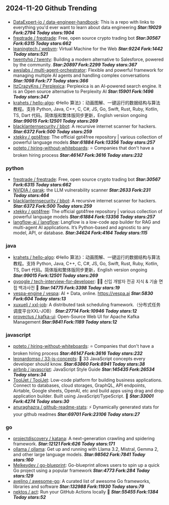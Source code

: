 ## 2024-11-20 Github Trending

### 
* [DataExpert-io / data-engineer-handbook](https://github.com/DataExpert-io/data-engineer-handbook): This is a repo with links to everything you'd ever want to learn about data engineering ***Star:19029 Fork:2794 Today stars:1904***
* [freqtrade / freqtrade](https://github.com/freqtrade/freqtrade): Free, open source crypto trading bot ***Star:30567 Fork:6315 Today stars:662***
* [leaningtech / webvm](https://github.com/leaningtech/webvm): Virtual Machine for the Web ***Star:9224 Fork:1442 Today stars:521***
* [twentyhq / twenty](https://github.com/twentyhq/twenty): Building a modern alternative to Salesforce, powered by the community. ***Star:20897 Fork:2299 Today stars:367***
* [awslabs / multi-agent-orchestrator](https://github.com/awslabs/multi-agent-orchestrator): Flexible and powerful framework for managing multiple AI agents and handling complex conversations ***Star:1098 Fork:77 Today stars:366***
* [ItzCrazyKns / Perplexica](https://github.com/ItzCrazyKns/Perplexica): Perplexica is an AI-powered search engine. It is an Open source alternative to Perplexity AI ***Star:15901 Fork:1496 Today stars:347***
* [krahets / hello-algo](https://github.com/krahets/hello-algo): 《Hello 算法》：动画图解、一键运行的数据结构与算法教程。支持 Python, Java, C++, C, C#, JS, Go, Swift, Rust, Ruby, Kotlin, TS, Dart 代码。简体版和繁体版同步更新，English version ongoing ***Star:99015 Fork:12501 Today stars:269***
* [blacklanternsecurity / bbot](https://github.com/blacklanternsecurity/bbot): A recursive internet scanner for hackers. ***Star:6372 Fork:500 Today stars:259***
* [xtekky / gpt4free](https://github.com/xtekky/gpt4free): The official gpt4free repository | various collection of powerful language models ***Star:61884 Fork:13356 Today stars:257***
* [poteto / hiring-without-whiteboards](https://github.com/poteto/hiring-without-whiteboards): ⭐️ Companies that don't have a broken hiring process ***Star:46147 Fork:3616 Today stars:232***

### python
* [freqtrade / freqtrade](https://github.com/freqtrade/freqtrade): Free, open source crypto trading bot ***Star:30567 Fork:6315 Today stars:662***
* [NVIDIA / garak](https://github.com/NVIDIA/garak): the LLM vulnerability scanner ***Star:2633 Fork:231 Today stars:464***
* [blacklanternsecurity / bbot](https://github.com/blacklanternsecurity/bbot): A recursive internet scanner for hackers. ***Star:6372 Fork:500 Today stars:259***
* [xtekky / gpt4free](https://github.com/xtekky/gpt4free): The official gpt4free repository | various collection of powerful language models ***Star:61884 Fork:13356 Today stars:257***
* [langflow-ai / langflow](https://github.com/langflow-ai/langflow): Langflow is a low-code app builder for RAG and multi-agent AI applications. It’s Python-based and agnostic to any model, API, or database. ***Star:34624 Fork:4164 Today stars:115***

### java
* [krahets / hello-algo](https://github.com/krahets/hello-algo): 《Hello 算法》：动画图解、一键运行的数据结构与算法教程。支持 Python, Java, C++, C, C#, JS, Go, Swift, Rust, Ruby, Kotlin, TS, Dart 代码。简体版和繁体版同步更新，English version ongoing ***Star:99015 Fork:12501 Today stars:269***
* [gyoogle / tech-interview-for-developer](https://github.com/gyoogle/tech-interview-for-developer): 👶🏻 신입 개발자 전공 지식 & 기술 면접 백과사전 📖 ***Star:14775 Fork:3398 Today stars:19***
* [vespa-engine / vespa](https://github.com/vespa-engine/vespa): AI + Data, online. https://vespa.ai ***Star:5830 Fork:604 Today stars:13***
* [xuxueli / xxl-job](https://github.com/xuxueli/xxl-job): A distributed task scheduling framework.（分布式任务调度平台XXL-JOB） ***Star:27714 Fork:10946 Today stars:12***
* [provectus / kafka-ui](https://github.com/provectus/kafka-ui): Open-Source Web UI for Apache Kafka Management ***Star:9841 Fork:1189 Today stars:12***

### javascript
* [poteto / hiring-without-whiteboards](https://github.com/poteto/hiring-without-whiteboards): ⭐️ Companies that don't have a broken hiring process ***Star:46147 Fork:3616 Today stars:232***
* [leonardomso / 33-js-concepts](https://github.com/leonardomso/33-js-concepts): 📜 33 JavaScript concepts every developer should know. ***Star:63860 Fork:8941 Today stars:38***
* [airbnb / javascript](https://github.com/airbnb/javascript): JavaScript Style Guide ***Star:145435 Fork:26534 Today stars:34***
* [ToolJet / ToolJet](https://github.com/ToolJet/ToolJet): Low-code platform for building business applications. Connect to databases, cloud storages, GraphQL, API endpoints, Airtable, Google sheets, OpenAI, etc and build apps using drag and drop application builder. Built using JavaScript/TypeScript. 🚀 ***Star:33001 Fork:4274 Today stars:30***
* [anuraghazra / github-readme-stats](https://github.com/anuraghazra/github-readme-stats): ⚡ Dynamically generated stats for your github readmes ***Star:69701 Fork:23106 Today stars:27***

### go
* [projectdiscovery / katana](https://github.com/projectdiscovery/katana): A next-generation crawling and spidering framework. ***Star:12121 Fork:626 Today stars:171***
* [ollama / ollama](https://github.com/ollama/ollama): Get up and running with Llama 3.2, Mistral, Gemma 2, and other large language models. ***Star:98562 Fork:7841 Today stars:160***
* [Melkeydev / go-blueprint](https://github.com/Melkeydev/go-blueprint): Go-blueprint allows users to spin up a quick Go project using a popular framework ***Star:4773 Fork:284 Today stars:129***
* [avelino / awesome-go](https://github.com/avelino/awesome-go): A curated list of awesome Go frameworks, libraries and software ***Star:132988 Fork:11930 Today stars:79***
* [nektos / act](https://github.com/nektos/act): Run your GitHub Actions locally 🚀 ***Star:55455 Fork:1384 Today stars:52***
